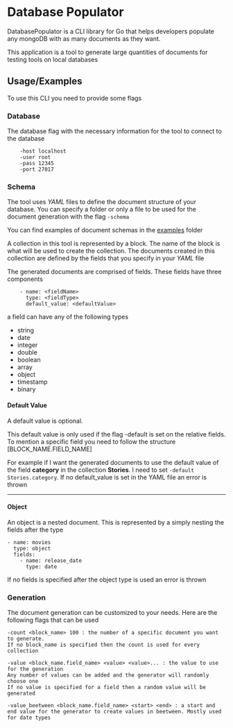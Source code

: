 # Database Populator

DatabasePopulator is a CLI library for Go that helps developers
populate any mongoDB with as many documents as they want.

This application is a tool to generate large quantities of documents for testing tools on local databases

## Usage/Examples

To use this CLI you need to provide some flags

### Database

The database flag with the necessary information for the tool to connect to the database

```
    -host localhost
    -user root
    -pass 12345
    -port 27017
```

### Schema

The tool uses _YAML_ files to define the document structure of your database.
You can specify a folder or only a file to be used for the document generation with the flag `-schema`

You can find examples of document schemas in the [examples](https://github.com/polBachelin/DatabasePopulator/tree/main/examples) folder

A collection in this tool is represented by a block. The name of the block is what will be used to create the collection. The documents created in this collection are defined by the fields that you specify in your _YAML_ file

The generated documents are comprised of fields. These fields have three components

```
    - name: <fieldName>
      type: <fieldType>
      default_value: <defaultValue>
```

a field can have any of the following types

- string
- date
- integer
- double
- boolean
- array
- object
- timestamp
- binary

#### Default Value

A default value is optional.

This default value is only used if the flag -default is set on the relative fields. To mention a specific field you need to follow the structure [BLOCK_NAME.FIELD_NAME]

For example if I want the generated documents to use the default value of the field **category** in the collection **Stories**. I need to set `-default Stories.category`. If no default_value is set in the YAML file an error is thrown

---

#### Object

An object is a nested document. This is represented by a simply nesting the fields after the type

```
- name: movies
  type: object
  fields:
    - name: release_date
      type: date
```

If no fields is specified after the object type is used an error is thrown

### Generation

The document generation can be customized to your needs. Here are the following flags that can be used

```
-count <block_name> 100 : the number of a specific document you want to generate.
If no block_name is specified then the count is used for every collection

-value <block_name.field_name> <value> <value>... : the value to use for the generation
Any number of values can be added and the generator will randomly choose one
If no value is specified for a field then a random value will be generated

-value_beetween <block_name.field_name> <start> <end> : a start and end value for the generator to create values in beetween. Mostly used for date types
```
